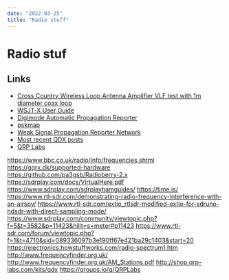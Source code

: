```yaml
---
date: "2022-03-25"
title: "Radio stuff"
---
```

<!-- markdownlint-disable MD025 -->
# Radio stuf
<!-- markdownlint-enable MD025 -->

## Links

* [Cross Country Wireless Loop Antenna Amplifier VLF test with 1m diameter coax loop](https://www.youtube.com/watch?v=BAmIyd118Os)
* [WSJT-X User Guide](https://physics.princeton.edu/pulsar/k1jt/wsjtx-doc/wsjtx-main-2.5.4.html#INTRO)
* [Digimode Automatic Propagation Reporter](https://pskreporter.info/)
* [pskmap](https://pskreporter.info/pskmap.html)
* [Weak Signal Propagation Reporter Network](https://www.wsprnet.org/drupal/wsprnet/activity)
* [Most recent QDX posts](https://groups.io/g/QRPLabs/search?ev=0&p=%2C%2Cqdx%2C20%2C2%2C0%2C0&ct=1)
* [QRP Labs](http://qrp-labs.com/)

<!-- markdownlint-disable MD034 -->
https://www.bbc.co.uk/radio/info/frequencies.shtml
https://gqrx.dk/supported-hardware
https://github.com/pa3gsb/Radioberry-2.x
https://sdrplay.com/docs/VirtualHere.pdf
https://www.sdrplay.com/sdrplayhamguides/
https://time.is/
https://www.rtl-sdr.com/demonstrating-radio-frequency-interference-with-an-airspy/
https://www.rtl-sdr.com/extio_rtlsdr-modified-extio-for-sdruno-hdsdr-with-direct-sampling-mode/
https://www.sdrplay.com/community/viewtopic.php?f=5&t=3582&p=11423&hilit=s+meter#p11423
https://www.rtl-sdr.com/forum/viewtopic.php?f=1&t=4710&sid=089336097b3e190ff67e421ba29c1403&start=20
https://electronics.howstuffworks.com/radio-spectrum1.htm
http://www.frequencyfinder.org.uk/
http://www.frequencyfinder.org.uk/AM_Stations.pdf
http://shop.qrp-labs.com/kits/qdx
https://groups.io/g/QRPLabs
<!-- markdownlint-enable MD034 -->